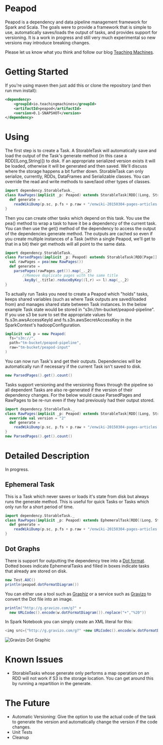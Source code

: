 Peapod
==============

Peapod is a dependency and data pipeline management framework for Spark and Scala. The goals were to provide a framework that is simple to use, automatically saves/loads the output of tasks, and provides support for versioning. It is a work in progress and still very much experimental so new versions may introduce breaking changes.

Please let us know what you think and follow our blog [Teaching Machines](www.teachingmachines.io).

# Getting Started

If you're using maven then just add this or clone the repository (and then run mvn install):
```xml
<dependency>
    <groupId>io.teachingmachines</groupId>
    <artifactId>peapod</artifactId>
    <version>0.1-SNAPSHOT</version>
</dependency>
```

# Using

The first step is to create a Task. A StorableTask will automatically save and load the output of the Task's generate method (in this case a RDD[(Long,String)]) to disk. If an appropriate serialized version exists it will be loaded, otherwise it will be generated and then saved. We'll discuss where the storage happens a bit further down. StorableTask can only serialize, currently, RDDs, DataFrames and Serializable classes. You can override the read and write methods to save/laod other types of classes.
```scala
import dependency.StorableTask._
class RawPages(implicit _p: Peapod) extends StorableTask[RDD[(Long, String)]] {
  def generate =
    readWikiDump(p.sc, p.fs + p.raw + "/enwiki-20150304-pages-articles.xml.bz2")
}
```
Then you can create other tasks which depend on this task. You use the pea() method to wrap a task to have it be a dependency of the current task. You can then use the get() method of the dependency to access the output of the dependencies generate method. The outputs are cached so even if you create multiple instances of a Task (within a single Peapod, we'll get to that in a bit) their get methods will all point to the same data.
```scala
import dependency.StorableTask._
class ParsedPages(implicit _p: Peapod) extends StorableTask[RDD[Page]] {
  val rawPages = pea(new RawPages())
  def generate =
    parsePages(rawPages.get()).map(_._2)
        //Remove duplicate pages with the same title
        .keyBy(_.title).reduceByKey((l,r) => l).map(_._2)
}
```
To actually run Tasks you need to create a Peapod which "holds" tasks, keeps shared variables (such as where Task outputs are saved/loaded from) and manages shared state between Task instances. In the below example Task state would be stored in "s3n://tm-bucket/peapod-pipeline". If you use s3 be sure to set the appropriate values for fs.s3n.awsAccessKeyId and fs.s3n.awsSecretAccessKey in the SparkContext's hadoopConfiguration.
```scala
implicit val p = new Peapod(
  fs="s3n://",
  path="tm-bucket/peapod-pipeline",
  raw="tm-bucket/peapod-input"
)
```
You can now run Task's and get their outputs. Dependencies will be automatically run if necessary if the current Task isn't saved to disk.
```scala
new ParsedPages().get().count()
```
Tasks support versioning and the versioning flows through the pipeline so all dependent Tasks are also re-generated if the version of their dependency changes. For the below would cause ParsedPages and RawPages to be re-run even if they had previously had their output stored.
```scala
import dependency.StorableTask._
class RawPages(implicit _p: Peapod) extends StorableTask[RDD[(Long, String)]] {
  override val version = "2"
  def generate =
    readWikiDump(p.sc, p.fs + p.raw + "/enwiki-20150304-pages-articles.xml.bz2")
}
new ParsedPages().get().count()
```

# Detailed Description

In progress.

## Ephemeral Task
This is a Task which never saves or loads it's state from disk but always runs the generate method. This is useful for quick Tasks or Tasks which only run for a short period of time.
```scala
import dependency.StorableTask._
class RawPages(implicit _p: Peapod) extends EphemeralTask[RDD[(Long, String)]] {
  def generate =
    readWikiDump(p.sc, p.fs + p.raw + "/enwiki-20150304-pages-articles.xml.bz2")
}
```

## Dot Graphs
There is support for outputting the dependency tree into a [Dot format](https://en.wikipedia.org/wiki/DOT_(graph_description_language)). Dotted boxes indicate EphemeralTasks and filled in boxes indicate tasks that already are stored on disk.
```scala
new Test.AUC()
println(peapod.dotFormatDiagram())
```
You can either use a tool such as [Graphiz](http://www.graphviz.org/) or a service such as [Gravizo](http://gravizo.com) to convert the Dot file into an image.
```scala
println("http://g.gravizo.com/g?" +
  new URLCodec().encode(w.dotFormatDiagram()).replace("+","%20"))
```
In Spark Notebook you can simply create an XML literal for this:
```scala
<img src={"http://g.gravizo.com/g?" +new URLCodec().encode(w.dotFormatDiagram()).replace("+","%20") }/>
```
![Gravizo Dot Graphic](http://g.gravizo.com/g?digraph%20G%20%7Bnode%20%5Bshape%3Dbox%5D%22dependency.Test%24Parsed%22%20%5Bstyle%3Dfilled%5D%3B%0A%22dependency.Test%24Raw%22%20%5Bstyle%3Dfilled%5D%3B%0A%22dependency.Test%24PipelineFeature%22%20%5Bstyle%3Dfilled%5D%3B%22dependency.Test%24ParsedEphemeral%22%20%5Bstyle%3Ddotted%5D%3B%22dependency.Test%24Parsed%22-%3E%22dependency.Test%24PipelineFeature%22%3B%0A%22dependency.Test%24Raw%22-%3E%22dependency.Test%24ParsedEphemeral%22%3B%0A%22dependency.Test%24Parsed%22-%3E%22dependency.Test%24AUC%22%3B%0A%22dependency.Test%24PipelineFeature%22-%3E%22dependency.Test%24AUC%22%3B%0A%22dependency.Test%24PipelineLR%22-%3E%22dependency.Test%24AUC%22%3B%0A%22dependency.Test%24Parsed%22-%3E%22dependency.Test%24PipelineLR%22%3B%0A%22dependency.Test%24PipelineFeature%22-%3E%22dependency.Test%24PipelineLR%22%3B%0A%22dependency.Test%24Raw%22-%3E%22dependency.Test%24Parsed%22%3B%7B%20rank%3Dsame%3B%22dependency.Test%24ParsedEphemeral%22%20%22dependency.Test%24AUC%22%20%22dependency.Test%24AUC%22%20%22dependency.Test%24AUC%22%7D%7B%20rank%3Dsame%3B%22dependency.Test%24Raw%22%20%22dependency.Test%24Raw%22%7D%7D)


# Known Issues
 * StorableTasks whose generate only performs a map operation on an RDD will not work if S3 is the storage location. You can get around this by running a repartition in the generate.

# The Future
 * Automatic Versioning: Give the option to use the actual code of the task to generate the version and automatically change the version if the code changes.
 * Unit Tests
 * Cleanup
